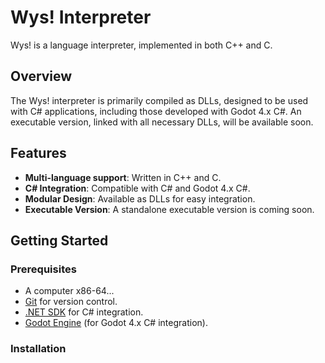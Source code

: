 # Wys! Interpreter

Wys! is a language interpreter, implemented in both C++ and C.

## Overview

The Wys! interpreter is primarily compiled as DLLs, designed to be used with C# applications, including those developed with Godot 4.x C#. An executable version, linked with all necessary DLLs, will be available soon.

## Features

- **Multi-language support**: Written in C++ and C.
- **C# Integration**: Compatible with C# and Godot 4.x C#.
- **Modular Design**: Available as DLLs for easy integration.
- **Executable Version**: A standalone executable version is coming soon.

## Getting Started

### Prerequisites

- A computer x86-64...
- [Git](https://git-scm.com/) for version control.
- [.NET SDK](https://dotnet.microsoft.com/download) for C# integration.
- [Godot Engine](https://godotengine.org/) (for Godot 4.x C# integration).

### Installation
